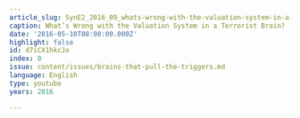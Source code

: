 ```yaml
---
article_slug: SynE2_2016_09_whats-wrong-with-the-valuation-system-in-a-terrorist-brain
caption: What’s Wrong with the Valuation System in a Terrorist Brain?
date: '2016-05-10T08:00:00.000Z'
highlight: false
id: d7iCX1hkcJo
index: 0
issue: content/issues/brains-that-pull-the-triggers.md
language: English
type: youtube
years: 2016

---
```

